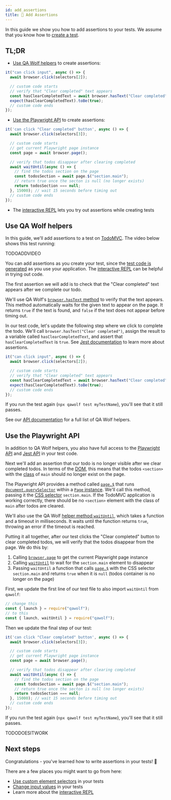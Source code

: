 ```yaml
---
id: add_assertions
title: 💪 Add Assertions
---
```


In this guide we show you how to add assertions to your tests. We assume that you know how to [create a test](create_a_test).

## TL;DR

- [Use QA Wolf helpers](#use-qa-wolf-helpers) to create assertions:

```js
it("can click input", async () => {
  await browser.click(selectors[2]);

  // custom code starts
  // verify that "Clear completed" text appears
  const hasClearCompletedText = await browser.hasText("Clear completed");
  expect(hasClearCompletedText).toBe(true);
  // custom code ends
});
```

- [Use the Playwright API](#use-the-playwright-api) to create assertions:

```js
it('can click "Clear completed" button', async () => {
  await browser.click(selectors[3]);

  // custom code starts
  // get current Playwright page instance
  const page = await browser.page();

  // verify that todos disappear after clearing completed
  await waitUntil(async () => {
    // find the todos section on the page
    const todosSection = await page.$("section.main");
    // return true once the secton is null (no longer exists)
    return todosSection === null;
  }, 15000); // wait 15 seconds before timing out
  // custom code ends
});
```

- The [interactive REPL](use_the_repl) lets you try out assertions while creating tests

## Use QA Wolf helpers

In this guide, we'll add assertions to a test on [TodoMVC](http://todomvc.com/examples/react). The video below shows this test running:

TODOADDVIDEO

You can add assertions as you create your test, since the [test code is generated](TODOFIXLINK) as you use your application. The [interactive REPL](use_the_repl) can be helpful in trying out code.

The first assertion we will add is to check that the "Clear completed" text appears after we complete our todo.

We'll use QA Wolf's [`browser.hasText` method](TODOFIXLINK) to verify that the text appears. This method automatically waits for the given text to appear on the page. It returns `true` if the text is found, and `false` if the text does not appear before timing out.

In our test code, let's update the following step where we click to complete the todo. We'll call `browser.hasText("Clear completed")`, assign the result to a variable called `hasClearCompletedText`, and assert that `hasClearCompletedText` is `true`. See [Jest documentation](https://jestjs.io/docs/en/expect) to learn more about assertions.

```js
it("can click input", async () => {
  await browser.click(selectors[2]);

  // custom code starts
  // verify that "Clear completed" text appears
  const hasClearCompletedText = await browser.hasText("Clear completed");
  expect(hasClearCompletedText).toBe(true);
  // custom code ends
});
```

If you run the test again (`npx qawolf test myTestName`), you'll see that it still passes.

See our [API documentation](TODOFIXLINK) for a full list of QA Wolf helpers.

## Use the Playwright API

In addition to QA Wolf helpers, you also have full access to the [Playwright API](https://github.com/microsoft/playwright/blob/master/docs/api.md) and [Jest API](https://jestjs.io/docs/en/expect) in your test code.

Next we'll add an assertion that our todo is no longer visible after we clear completed todos. In terms of the [DOM](https://developer.mozilla.org/en-US/docs/Web/API/Document_Object_Model), this means that the todos `<section>` with the [class](https://developer.mozilla.org/en-US/docs/Web/HTML/Global_attributes#attr-class) of `main` should no longer exist on the page.

The Playwright API provides a method called [`page.$`](https://github.com/microsoft/playwright/blob/master/docs/api.md#pageselector) that runs [`document.querySelector`](https://developer.mozilla.org/en-US/docs/Web/API/Document/querySelector) within a [`Page` instance](https://github.com/microsoft/playwright/blob/master/docs/api.md#class-page). We'll call this method, passing it the [CSS selector](https://developer.mozilla.org/en-US/docs/Web/CSS/CSS_Selectors) `section.main`. If the TodoMVC application is working correctly, there should be no `<section>` element with the class of `main` after todos are cleared.

We'll also use the QA Wolf [helper method `waitUntil`](TODOFIXLINK), which takes a function and a timeout in milliseconds. It waits until the function returns `true`, throwing an error if the timeout is reached.

Putting it all together, after our test clicks the "Clear completed" button to clear completed todos, we will verify that the todos disappear from the page. We do this by:

1. Calling [`browser.page`](TODOFIXLINK) to get the current Playwright page instance
2. Calling [`waitUntil`](TODOFIXLINK) to wait for the `section.main` element to disappear
3. Passing `waitUntil` a function that calls [`page.$`](https://github.com/microsoft/playwright/blob/master/docs/api.md#pageselector) with the CSS selector `section.main` and returns `true` when it is `null` (todos container is no longer on the page)

First, we update the first line of our test file to also import `waitUntil` from `qawolf`:

```js
// change this
const { launch } = require("qawolf");
// to this
const { launch, waitUntil } = require("qawolf");
```

Then we update the final step of our test:

```js
it('can click "Clear completed" button', async () => {
  await browser.click(selectors[3]);

  // custom code starts
  // get current Playwright page instance
  const page = await browser.page();

  // verify that todos disappear after clearing completed
  await waitUntil(async () => {
    // find the todos section on the page
    const todosSection = await page.$("section.main");
    // return true once the secton is null (no longer exists)
    return todosSection === null;
  }, 15000); // wait 15 seconds before timing out
  // custom code ends
});
```

If you run the test again (`npx qawolf test myTestName`), you'll see that it still passes.

TODODOESITWORK

## Next steps

Congratulations - you've learned how to write assertions in your tests! 🎉

There are a few places you might want to go from here:

- [Use custom element selectors](use_custom_selectors) in your tests
- [Change input values](change_input_values) in your tests
- Learn more about the [interactive REPL](use_the_repl)
